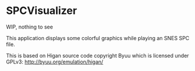 # SPCVisualizer

WIP, nothing to see

This application displays some colorful graphics while playing an SNES SPC file.

This is based on Higan source code copyright Byuu which is licensed under GPLv3:
http://byuu.org/emulation/higan/
